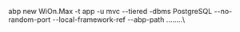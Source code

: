 abp new WiOn.Max -t app -u mvc --tiered -dbms PostgreSQL --no-random-port --local-framework-ref --abp-path ..\..\..\..\